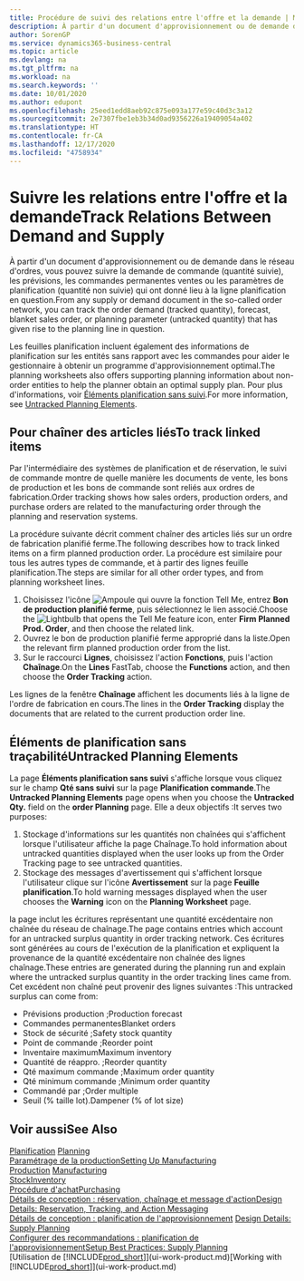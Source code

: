 ```yaml
---
title: Procédure de suivi des relations entre l'offre et la demande | Microsoft Docs
description: À partir d'un document d'approvisionnement ou de demande dans le réseau d'ordres, vous pouvez suivre la demande de commande (quantité suivie), les prévisions, les commandes permanentes ventes ou les paramètres de planification (quantité non suivie) qui ont donné lieu à la ligne planification en question.
author: SorenGP
ms.service: dynamics365-business-central
ms.topic: article
ms.devlang: na
ms.tgt_pltfrm: na
ms.workload: na
ms.search.keywords: ''
ms.date: 10/01/2020
ms.author: edupont
ms.openlocfilehash: 25eed1edd8aeb92c875e093a177e59c40d3c3a12
ms.sourcegitcommit: 2e7307fbe1eb3b34d0ad9356226a19409054a402
ms.translationtype: HT
ms.contentlocale: fr-CA
ms.lasthandoff: 12/17/2020
ms.locfileid: "4758934"
---
```

# <a name="track-relations-between-demand-and-supply"></a><span data-ttu-id="8ac57-103">Suivre les relations entre l'offre et la demande</span><span class="sxs-lookup"><span data-stu-id="8ac57-103">Track Relations Between Demand and Supply</span></span>
<span data-ttu-id="8ac57-104">À partir d'un document d'approvisionnement ou de demande dans le réseau d'ordres, vous pouvez suivre la demande de commande (quantité suivie), les prévisions, les commandes permanentes ventes ou les paramètres de planification (quantité non suivie) qui ont donné lieu à la ligne planification en question.</span><span class="sxs-lookup"><span data-stu-id="8ac57-104">From any supply or demand document in the so-called order network, you can track the order demand (tracked quantity), forecast, blanket sales order, or planning parameter (untracked quantity) that has given rise to the planning line in question.</span></span>

<span data-ttu-id="8ac57-105">Les feuilles planification incluent également des informations de planification sur les entités sans rapport avec les commandes pour aider le gestionnaire à obtenir un programme d'approvisionnement optimal.</span><span class="sxs-lookup"><span data-stu-id="8ac57-105">The planning worksheets also offers supporting planning information about non-order entities to help the planner obtain an optimal supply plan.</span></span> <span data-ttu-id="8ac57-106">Pour plus d'informations, voir [Éléments planification sans suivi](production-how-track-demand-supply.md#untracked-planning-elements).</span><span class="sxs-lookup"><span data-stu-id="8ac57-106">For more information, see [Untracked Planning Elements](production-how-track-demand-supply.md#untracked-planning-elements).</span></span>

## <a name="to-track-linked-items"></a><span data-ttu-id="8ac57-107">Pour chaîner des articles liés</span><span class="sxs-lookup"><span data-stu-id="8ac57-107">To track linked items</span></span>
<span data-ttu-id="8ac57-108">Par l'intermédiaire des systèmes de planification et de réservation, le suivi de commande montre de quelle manière les documents de vente, les bons de production et les bons de commande sont reliés aux ordres de fabrication.</span><span class="sxs-lookup"><span data-stu-id="8ac57-108">Order tracking shows how sales orders, production orders, and purchase orders are related to the manufacturing order through the planning and reservation systems.</span></span>

<span data-ttu-id="8ac57-109">La procédure suivante décrit comment chaîner des articles liés sur un ordre de fabrication planifié ferme.</span><span class="sxs-lookup"><span data-stu-id="8ac57-109">The following describes how to track linked items on a firm planned production order.</span></span> <span data-ttu-id="8ac57-110">La procédure est similaire pour tous les autres types de commande, et à partir des lignes feuille planification.</span><span class="sxs-lookup"><span data-stu-id="8ac57-110">The steps are similar for all other order types, and from planning worksheet lines.</span></span>

1. <span data-ttu-id="8ac57-111">Choisissez l'icône ![Ampoule qui ouvre la fonction Tell Me](media/ui-search/search_small.png "Dites-moi ce que vous voulez faire"), entrez **Bon de production planifié ferme**, puis sélectionnez le lien associé.</span><span class="sxs-lookup"><span data-stu-id="8ac57-111">Choose the ![Lightbulb that opens the Tell Me feature](media/ui-search/search_small.png "Tell me what you want to do") icon, enter **Firm Planned Prod. Order**, and then choose the related link.</span></span>
2. <span data-ttu-id="8ac57-112">Ouvrez le bon de production planifié ferme approprié dans la liste.</span><span class="sxs-lookup"><span data-stu-id="8ac57-112">Open the relevant firm planned production order from the list.</span></span>
3. <span data-ttu-id="8ac57-113">Sur le raccourci **Lignes**, choisissez l'action **Fonctions**, puis l'action **Chaînage**.</span><span class="sxs-lookup"><span data-stu-id="8ac57-113">On the **Lines** FastTab, choose the **Functions** action, and then choose the **Order Tracking** action.</span></span>

<span data-ttu-id="8ac57-114">Les lignes de la fenêtre **Chaînage** affichent les documents liés à la ligne de l'ordre de fabrication en cours.</span><span class="sxs-lookup"><span data-stu-id="8ac57-114">The lines in the **Order Tracking** display the documents that are related to the current production order line.</span></span>

## <a name="untracked-planning-elements"></a><span data-ttu-id="8ac57-115">Éléments de planification sans traçabilité</span><span class="sxs-lookup"><span data-stu-id="8ac57-115">Untracked Planning Elements</span></span>
<span data-ttu-id="8ac57-116">La page **Éléments planification sans suivi** s'affiche lorsque vous cliquez sur le champ **Qté sans suivi** sur la page **Planification commande**.</span><span class="sxs-lookup"><span data-stu-id="8ac57-116">The **Untracked Planning Elements** page opens when you choose the **Untracked Qty.** field on the **order Planning** page.</span></span> <span data-ttu-id="8ac57-117">Elle a deux objectifs :</span><span class="sxs-lookup"><span data-stu-id="8ac57-117">It serves two purposes:</span></span>

1. <span data-ttu-id="8ac57-118">Stockage d'informations sur les quantités non chaînées qui s'affichent lorsque l'utilisateur affiche la page Chaînage.</span><span class="sxs-lookup"><span data-stu-id="8ac57-118">To hold information about untracked quantities displayed when the user looks up from the Order Tracking page to see untracked quantities.</span></span>
2. <span data-ttu-id="8ac57-119">Stockage des messages d'avertissement qui s'affichent lorsque l'utilisateur clique sur l'icône **Avertissement** sur la page **Feuille planification**.</span><span class="sxs-lookup"><span data-stu-id="8ac57-119">To hold warning messages displayed when the user chooses the **Warning** icon on the **Planning Worksheet** page.</span></span>

<span data-ttu-id="8ac57-120">la page inclut les écritures représentant une quantité excédentaire non chaînée du réseau de chaînage.</span><span class="sxs-lookup"><span data-stu-id="8ac57-120">The page contains entries which account for an untracked surplus quantity in order tracking network.</span></span> <span data-ttu-id="8ac57-121">Ces écritures sont générées au cours de l'exécution de la planification et expliquent la provenance de la quantité excédentaire non chaînée des lignes chaînage.</span><span class="sxs-lookup"><span data-stu-id="8ac57-121">These entries are generated during the planning run and explain where the untracked surplus quantity in the order tracking lines came from.</span></span> <span data-ttu-id="8ac57-122">Cet excédent non chaîné peut provenir des lignes suivantes :</span><span class="sxs-lookup"><span data-stu-id="8ac57-122">This untracked surplus can come from:</span></span>

- <span data-ttu-id="8ac57-123">Prévisions production ;</span><span class="sxs-lookup"><span data-stu-id="8ac57-123">Production forecast</span></span>
- <span data-ttu-id="8ac57-124">Commandes permanentes</span><span class="sxs-lookup"><span data-stu-id="8ac57-124">Blanket orders</span></span>
- <span data-ttu-id="8ac57-125">Stock de sécurité ;</span><span class="sxs-lookup"><span data-stu-id="8ac57-125">Safety stock quantity</span></span>
- <span data-ttu-id="8ac57-126">Point de commande ;</span><span class="sxs-lookup"><span data-stu-id="8ac57-126">Reorder point</span></span>
- <span data-ttu-id="8ac57-127">Inventaire maximum</span><span class="sxs-lookup"><span data-stu-id="8ac57-127">Maximum inventory</span></span>
- <span data-ttu-id="8ac57-128">Quantité de réappro. ;</span><span class="sxs-lookup"><span data-stu-id="8ac57-128">Reorder quantity</span></span>
- <span data-ttu-id="8ac57-129">Qté maximum commande ;</span><span class="sxs-lookup"><span data-stu-id="8ac57-129">Maximum order quantity</span></span>
- <span data-ttu-id="8ac57-130">Qté minimum commande ;</span><span class="sxs-lookup"><span data-stu-id="8ac57-130">Minimum order quantity</span></span>
- <span data-ttu-id="8ac57-131">Commandé par ;</span><span class="sxs-lookup"><span data-stu-id="8ac57-131">Order multiple</span></span>
- <span data-ttu-id="8ac57-132">Seuil (% taille lot).</span><span class="sxs-lookup"><span data-stu-id="8ac57-132">Dampener (% of lot size)</span></span>

## <a name="see-also"></a><span data-ttu-id="8ac57-133">Voir aussi</span><span class="sxs-lookup"><span data-stu-id="8ac57-133">See Also</span></span>  
<span data-ttu-id="8ac57-134">[Planification](production-planning.md) </span><span class="sxs-lookup"><span data-stu-id="8ac57-134">[Planning](production-planning.md) </span></span>  
[<span data-ttu-id="8ac57-135">Paramétrage de la production</span><span class="sxs-lookup"><span data-stu-id="8ac57-135">Setting Up Manufacturing</span></span>](production-configure-production-processes.md)  
<span data-ttu-id="8ac57-136">[Production](production-manage-manufacturing.md)  </span><span class="sxs-lookup"><span data-stu-id="8ac57-136">[Manufacturing](production-manage-manufacturing.md)  </span></span>  
[<span data-ttu-id="8ac57-137">Stock</span><span class="sxs-lookup"><span data-stu-id="8ac57-137">Inventory</span></span>](inventory-manage-inventory.md)  
[<span data-ttu-id="8ac57-138">Procédure d'achat</span><span class="sxs-lookup"><span data-stu-id="8ac57-138">Purchasing</span></span>](purchasing-manage-purchasing.md)  
[<span data-ttu-id="8ac57-139">Détails de conception : réservation, chaînage et message d'action</span><span class="sxs-lookup"><span data-stu-id="8ac57-139">Design Details: Reservation, Tracking, and Action Messaging</span></span>](design-details-reservation-order-tracking-and-action-messaging.md)  
<span data-ttu-id="8ac57-140">[Détails de conception : planification de l'approvisionnement](design-details-supply-planning.md) </span><span class="sxs-lookup"><span data-stu-id="8ac57-140">[Design Details: Supply Planning](design-details-supply-planning.md) </span></span>  
[<span data-ttu-id="8ac57-141">Configurer des recommandations : planification de l'approvisionnement</span><span class="sxs-lookup"><span data-stu-id="8ac57-141">Setup Best Practices: Supply Planning</span></span>](setup-best-practices-supply-planning.md)  
<span data-ttu-id="8ac57-142">[Utilisation de [!INCLUDE[prod_short](includes/prod_short.md)]](ui-work-product.md)</span><span class="sxs-lookup"><span data-stu-id="8ac57-142">[Working with [!INCLUDE[prod_short](includes/prod_short.md)]](ui-work-product.md)</span></span>
